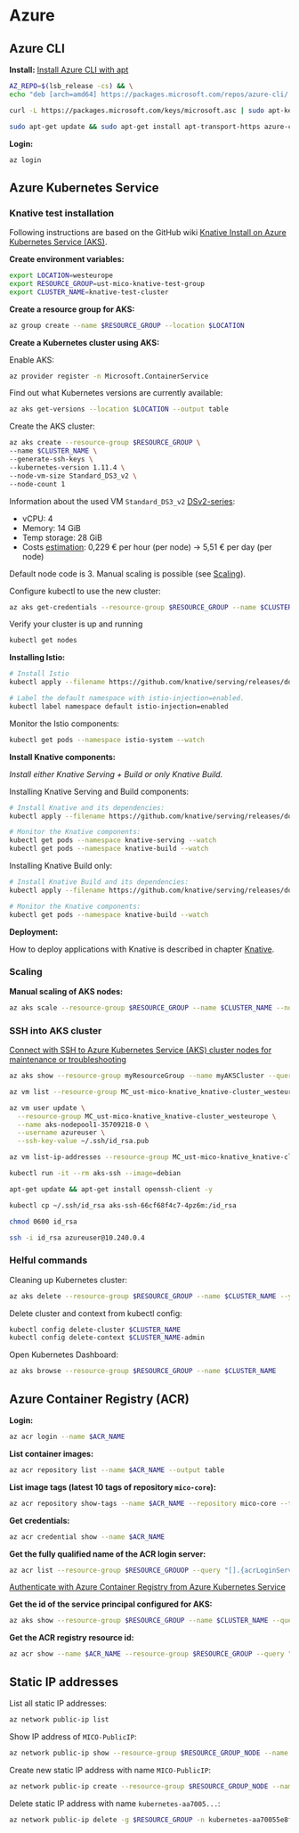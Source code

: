 # Azure

## Azure CLI

**Install:**
[Install Azure CLI with apt](https://docs.microsoft.com/de-de/cli/azure/install-azure-cli-apt?view=azure-cli-latest)

```bash
AZ_REPO=$(lsb_release -cs) && \
echo "deb [arch=amd64] https://packages.microsoft.com/repos/azure-cli/ $AZ_REPO main" | sudo tee /etc/apt/sources.list.d/azure-cli.list

curl -L https://packages.microsoft.com/keys/microsoft.asc | sudo apt-key add -

sudo apt-get update && sudo apt-get install apt-transport-https azure-cli
```

**Login:**
```bash
az login
```

## Azure Kubernetes Service

### Knative test installation

Following instructions are based on the GitHub wiki [Knative Install on Azure Kubernetes Service (AKS)](https://github.com/knative/docs/blob/master/install/Knative-with-AKS.md).

**Create environment variables:**
```bash
export LOCATION=westeurope
export RESOURCE_GROUP=ust-mico-knative-test-group
export CLUSTER_NAME=knative-test-cluster
```

**Create a resource group for AKS:**
```bash
az group create --name $RESOURCE_GROUP --location $LOCATION
```

**Create a Kubernetes cluster using AKS:**

Enable AKS:
```bash
az provider register -n Microsoft.ContainerService
```

Find out what Kubernetes versions are currently available:
```bash
az aks get-versions --location $LOCATION --output table
```

Create the AKS cluster:
```bash
az aks create --resource-group $RESOURCE_GROUP \
--name $CLUSTER_NAME \
--generate-ssh-keys \
--kubernetes-version 1.11.4 \
--node-vm-size Standard_DS3_v2 \
--node-count 1
```

Information about the used VM `Standard_DS3_v2` [DSv2-series](https://docs.microsoft.com/en-us/azure/virtual-machines/windows/sizes-general#dsv2-series):
* vCPU: 4
* Memory: 14 GiB
* Temp storage: 28 GiB
* Costs [estimation](https://azure.com/e/630fd452808c4ba08028007dffdd2c75): 0,229 € per hour (per node) -> 5,51 € per day (per node)

Default node code is 3. Manual scaling is possible (see [Scaling](#scaling)).

Configure kubectl to use the new cluster:
```bash
az aks get-credentials --resource-group $RESOURCE_GROUP --name $CLUSTER_NAME --admin
```

Verify your cluster is up and running
```bash
kubectl get nodes
```

**Installing Istio:**
```bash
# Install Istio
kubectl apply --filename https://github.com/knative/serving/releases/download/v0.2.2/istio.yaml

# Label the default namespace with istio-injection=enabled.
kubectl label namespace default istio-injection=enabled
```

Monitor the Istio components:
```bash
kubectl get pods --namespace istio-system --watch
```

**Install Knative components:**

*Install either Knative Serving + Build or only Knative Build.*

Installing Knative Serving and Build components:
```bash
# Install Knative and its dependencies:
kubectl apply --filename https://github.com/knative/serving/releases/download/v0.2.2/release.yaml

# Monitor the Knative components:
kubectl get pods --namespace knative-serving --watch
kubectl get pods --namespace knative-build --watch
```

Installing Knative Build only:
```bash
# Install Knative Build and its dependencies:
kubectl apply --filename https://github.com/knative/serving/releases/download/v0.2.2/build.yaml

# Monitor the Knative components:
kubectl get pods --namespace knative-build --watch
```

**Deployment:**

How to deploy applications with Knative is described in chapter [Knative](./knative.md).

### Scaling

**Manual scaling of AKS nodes:**
```bash
az aks scale --resource-group $RESOURCE_GROUP --name $CLUSTER_NAME --node-count 1
```

### SSH into AKS cluster

[Connect with SSH to Azure Kubernetes Service (AKS) cluster nodes for maintenance or troubleshooting](https://docs.microsoft.com/de-de/azure/aks/ssh)

```bash
az aks show --resource-group myResourceGroup --name myAKSCluster --query nodeResourceGroup -o tsv

az vm list --resource-group MC_ust-mico-knative_knative-cluster_westeurope -o table

az vm user update \
  --resource-group MC_ust-mico-knative_knative-cluster_westeurope \
  --name aks-nodepool1-35709218-0 \
  --username azureuser \
  --ssh-key-value ~/.ssh/id_rsa.pub

az vm list-ip-addresses --resource-group MC_ust-mico-knative_knative-cluster_westeurope -o table

kubectl run -it --rm aks-ssh --image=debian

apt-get update && apt-get install openssh-client -y

kubectl cp ~/.ssh/id_rsa aks-ssh-66cf68f4c7-4pz6m:/id_rsa

chmod 0600 id_rsa

ssh -i id_rsa azureuser@10.240.0.4
```

### Helful commands

Cleaning up Kubernetes cluster:
```bash
az aks delete --resource-group $RESOURCE_GROUP --name $CLUSTER_NAME --yes --no-wait
```

Delete cluster and context from kubectl config:
```bash
kubectl config delete-cluster $CLUSTER_NAME
kubectl config delete-context $CLUSTER_NAME-admin
```

Open Kubernetes Dashboard:
```bash
az aks browse --resource-group $RESOURCE_GROUP --name $CLUSTER_NAME
```

## Azure Container Registry (ACR)

**Login:**
```bash
az acr login --name $ACR_NAME
```

**List container images:**
```bash
az acr repository list --name $ACR_NAME --output table
```

**List image tags (latest 10 tags of repository `mico-core`):**
```bash
az acr repository show-tags --name $ACR_NAME --repository mico-core --top 10 --orderby time_desc --output table
```

**Get credentials:**
```bash
az acr credential show --name $ACR_NAME
```

**Get the fully qualified name of the ACR login server:**
```bash
az acr list --resource-group $RESOURCE_GROUOP --query "[].{acrLoginServer:loginServer}" --output table
```

[Authenticate with Azure Container Registry from Azure Kubernetes Service](https://docs.microsoft.com/en-us/azure/container-registry/container-registry-auth-aks)

**Get the id of the service principal configured for AKS:**
```bash
az aks show --resource-group $RESOURCE_GROUP --name $CLUSTER_NAME --query "servicePrincipalProfile.clientId" --output tsv
```

**Get the ACR registry resource id:**
```bash
az acr show --name $ACR_NAME --resource-group $RESOURCE_GROUP --query "id" --output tsv
```

## Static IP addresses

List all static IP addresses:
```bash
az network public-ip list
```

Show IP address of `MICO-PublicIP`:
```bash
az network public-ip show --resource-group $RESOURCE_GROUP_NODE --name MICO-PublicIP --query ipAddress --output tsv
```

Create new static IP address with name `MICO-PublicIP`:
```bash
az network public-ip create --resource-group $RESOURCE_GROUP_NODE --name MICO-PublicIP --allocation-method static
```

Delete static IP address with name `kubernetes-aa7005...`:
```bash
az network public-ip delete -g $RESOURCE_GROUP -n kubernetes-aa70055e8fc8911e88c2ad233499c1fd
```
